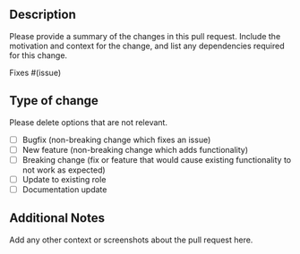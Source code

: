 <!-- markdownlint-disable MD041 -->
## Description

Please provide a summary of the changes in this pull request. Include the motivation and context for the change, and list any dependencies required for this change.

Fixes #(issue)

## Type of change

Please delete options that are not relevant.

- [ ] Bugfix (non-breaking change which fixes an issue)
- [ ] New feature (non-breaking change which adds functionality)
- [ ] Breaking change (fix or feature that would cause existing functionality to not work as expected)
- [ ] Update to existing role
- [ ] Documentation update

## Additional Notes

Add any other context or screenshots about the pull request here.
